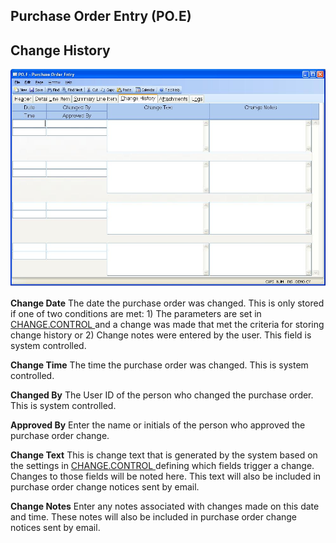 ##  Purchase Order Entry (PO.E)

<PageHeader />

##  Change History

![](./PO-E-4.jpg)

**Change Date** The date the purchase order was changed. This is only stored if one of two conditions are met: 1) The parameters are set in [ CHANGE.CONTROL ](../../../../ACE-OVERVIEW/ACE-ENTRY/CHANGE-CONTROL/README.md) and a change was made that met the criteria for storing change history or 2) Change notes were entered by the user. This field is system controlled.   
  
**Change Time** The time the purchase order was changed. This is system
controlled.  
  
**Changed By** The User ID of the person who changed the purchase order. This
is system controlled.  
  
**Approved By** Enter the name or initials of the person who approved the
purchase order change.  
  
**Change Text** This is change text that is generated by the system based on the settings in [ CHANGE.CONTROL ](../../../../ACE-OVERVIEW/ACE-ENTRY/CHANGE-CONTROL/README.md) defining which fields trigger a change. Changes to those fields will be noted here. This text will also be included in purchase order change notices sent by email.   
  
**Change Notes** Enter any notes associated with changes made on this date and
time. These notes will also be included in purchase order change notices sent
by email.  
  
  
<badge text= "Version 8.10.57" vertical="middle" />

<PageFooter />